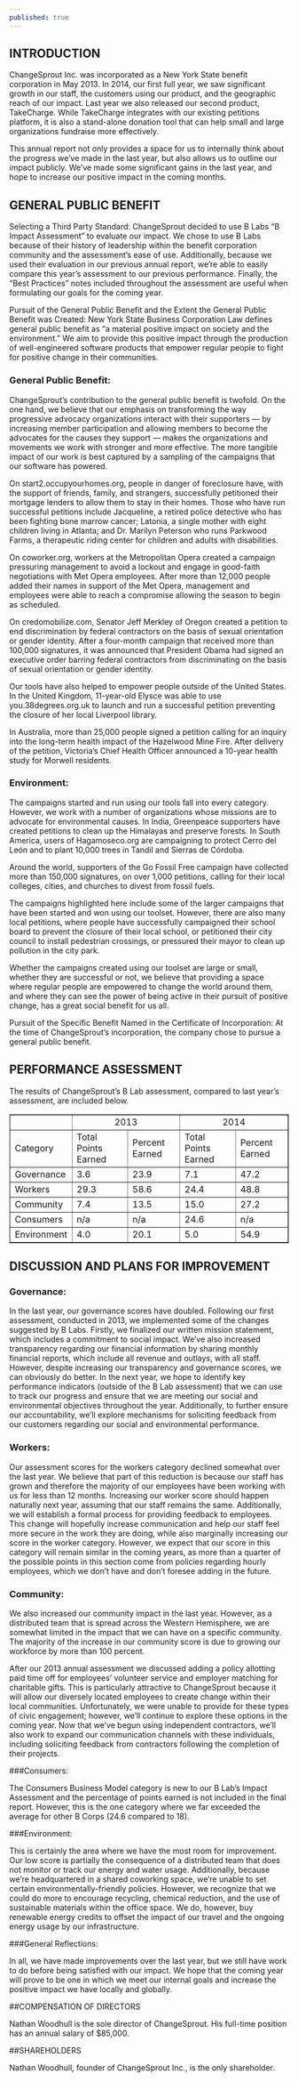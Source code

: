 ```yaml
---
published: true
---
```


##  INTRODUCTION
 
ChangeSprout Inc. was incorporated as a New York State benefit corporation in May 2013. In 2014, our first full year, we saw significant growth in our staff, the customers using our product, and the geographic reach of our impact. Last year we also released our second product, TakeCharge. While TakeCharge integrates with our existing petitions platform, it is also a stand-alone donation tool that can help small and large organizations fundraise more effectively.
 
This annual report not only provides a space for us to internally think about the progress we’ve made in the last year, but also allows us to outline our impact publicly. We’ve made some significant gains in the last year, and hope to increase our positive impact in the coming months.
 
## GENERAL PUBLIC BENEFIT
 
Selecting a Third Party Standard: ChangeSprout decided to use B Labs “B Impact Assessment” to evaluate our impact. We chose to use B Labs because of their history of leadership within the benefit corporation community and the assessment’s ease of use. Additionally, because we used their evaluation in our previous annual report, we’re able to easily compare this year’s assessment to our previous performance. Finally, the “Best Practices” notes included throughout the assessment are useful when formulating our goals for the coming year.
 
Pursuit of the General Public Benefit and the Extent the General Public Benefit was Created: New York State Business Corporation Law defines general public benefit as “a material positive impact on society and the environment.”  We aim to provide this positive impact through the production of well-engineered software products that empower regular people to fight for positive change in their communities.
 
### General Public Benefit:
 
ChangeSprout’s contribution to the general public benefit is twofold. On the one hand, we believe that our emphasis on transforming the way progressive advocacy organizations interact with their supporters — by increasing member participation and allowing members to become the advocates for the causes they support — makes the organizations and movements we work with stronger and more effective. The more tangible impact of our work is best captured by a sampling of the campaigns that our software has powered. 
 
On start2.occupyourhomes.org, people in danger of foreclosure have, with the support of friends, family, and strangers, successfully petitioned their mortgage lenders to allow them to stay in their homes. Those who have run successful petitions include Jacqueline, a retired police detective who has been fighting bone marrow cancer; Latonia, a single mother with eight children living in Atlanta; and Dr. Marilyn Peterson who runs Parkwood Farms, a therapeutic riding center for children and adults with disabilities.
 
On coworker.org, workers at the Metropolitan Opera created a campaign pressuring management to avoid a lockout and engage in good-faith negotiations with Met Opera employees. After more than 12,000 people added their names in support of the Met Opera, management and employees were able to reach a compromise allowing the season to begin as scheduled.
 
On credomobilize.com, Senator Jeff Merkley of Oregon created a petition to end discrimination by federal contractors on the basis of sexual orientation or gender identity. After a four-month campaign that received more than 100,000 signatures, it was announced that President Obama had signed an executive order barring federal contractors from discriminating on the basis of sexual orientation or gender identity.
 
Our tools have also helped to empower people outside of the United States. In the United Kingdom, 11-year-old Elysce was able to use you.38degrees.org.uk to launch and run a successful petition preventing the closure of her local Liverpool library.
 
In Australia, more than 25,000 people signed a petition calling for an inquiry into the long-term health impact of the Hazelwood Mine Fire. After delivery of the petition, Victoria’s Chief Health Officer announced a 10-year health study for Morwell residents.
 
### Environment:
 
The campaigns started and run using our tools fall into every category. However, we work with a number of organizations whose missions are to advocate for environmental causes. In India, Greenpeace supporters have created petitions to clean up the Himalayas and preserve forests. In South America, users of Hagamoseco.org are campaigning to protect Cerro del León and to plant 10,000 trees in Tandil and Sierras de Córdoba.
 
Around the world, supporters of the Go Fossil Free campaign have collected more than 150,000 signatures, on over 1,000 petitions, calling for their local colleges, cities, and churches to divest from fossil fuels. 
 
The campaigns highlighted here include some of the larger campaigns that have been started and won using our toolset. However, there are also many local petitions, where people have successfully campaigned their school board to prevent the closure of their local school, or petitioned their city council to install pedestrian crossings, or pressured their mayor to clean up pollution in the city park.
 
Whether the campaigns created using our toolset are large or small, whether they are successful or not, we believe that providing a space where regular people are empowered to change the world around them, and where they can see the power of being active in their pursuit of positive change, has a great social benefit for us all.
 
Pursuit of the Specific Benefit Named in the Certificate of Incorporation: At the time of ChangeSprout’s incorporation, the company chose to pursue a general public benefit.
 
 
## PERFORMANCE ASSESSMENT
 
The results of ChangeSprout’s B Lab assessment, compared to last year’s assessment, are included below.
<table border="1" style="width:100%">
<tr><td>&nbsp;</td> <td colspan="2" align="center"> 2013</td> <td align="center" colspan="2"> 2014</td> </tr> 
<tr><td> Category</td> <td>Total Points Earned </td> <td>Percent Earned</td> <td> Total Points Earned</td><td> Percent Earned</td></tr>
<tr><td>Governance </td><td>3.6 </td><td>23.9</td><td> 7.1</td> <td>47.2</td></tr>
<tr><td>Workers </td><td>29.3</td> <td>58.6</td><td> 24.4</td> <td> 48.8</td></tr>
<tr><td>Community</td><td>7.4</td><td>13.5</td><td>15.0</td><td>27.2</td></tr>
<tr><td> Consumers </td><td>n/a</td><td>n/a</td><td> 24.6</td><td> n/a</td></tr>
<tr><td>Environment</td> <td>4.0</td><td>20.1</td><td>5.0</td><td>54.9</td></tr></table>
 
 
## DISCUSSION AND PLANS FOR IMPROVEMENT
 
### Governance:
 
In the last year, our governance scores have doubled. Following our first assessment, conducted in 2013, we implemented some of the changes suggested by B Labs. Firstly, we finalized our written mission statement, which includes a commitment to social impact. We’ve also increased transparency regarding our financial information by sharing monthly financial reports, which include all revenue and outlays, with all staff. However, despite increasing our transparency and governance scores, we can obviously do better. In the next year, we hope to identify key performance indicators (outside of the B Lab assessment) that we can use to track our progress and ensure that we are meeting our social and environmental objectives throughout the year. Additionally, to further ensure our accountability, we’ll explore mechanisms for soliciting feedback from our customers regarding our social and environmental performance.
 
### Workers:
 
Our assessment scores for the workers category declined somewhat over the last year. We believe that part of this reduction is because our staff has grown and therefore the majority of our employees have been working with us for less than 12 months. Increasing our worker score should happen naturally next year, assuming that our staff remains the same. Additionally, we will establish a formal process for providing feedback to employees. This change will hopefully increase communication and help our staff feel more secure in the work they are doing, while also marginally increasing our score in the worker category. However, we expect that our score in this category will remain similar in the coming years, as more than a quarter of the possible points in this section come from policies regarding hourly employees, which we don’t have and don’t foresee adding in the future.
 
### Community:
 
We also increased our community impact in the last year. However, as a distributed team that is spread across the Western Hemisphere, we are somewhat limited in the impact that we can have on a specific community. The majority of the increase in our community score is due to growing our workforce by more than 100 percent. 
 
After our 2013 annual assessment we discussed adding a policy allotting paid time off for employees’ volunteer service and employer matching for charitable gifts. This is particularly attractive to ChangeSprout because it will allow our diversely located employees to create change within their local communities. Unfortunately, we were unable to provide for these types of civic engagement; however, we’ll continue to explore these options in the coming year. Now that we’ve begun using independent contractors, we’ll also work to expand our communication channels with these individuals, including soliciting feedback from contractors following the completion of their projects.
 
###Consumers:
 
The Consumers Business Model category is new to our B Lab’s Impact Assessment and the percentage of points earned is not included in the final report. However, this is the one category where we far exceeded the average for other B Corps (24.6 compared to 18). 
 
###Environment:
 
This is certainly the area where we have the most room for improvement. Our low score is partially the consequence of a distributed team that does not monitor or track our energy and water usage. Additionally, because we’re headquartered in a shared coworking space, we’re unable to set certain environmentally-friendly policies. However, we recognize that we could do more to encourage recycling, chemical reduction, and the use of sustainable materials within the office space. We do, however, buy renewable energy credits to offset the impact of our travel and the ongoing energy usage by our infrastructure.
 
 
###General Reflections:
 
In all, we have made improvements over the last year, but we still have work to do before being satisfied with our impact. We hope that the coming year will prove to be one in which we meet our internal goals and increase the positive impact we have locally and globally.
 
 
##COMPENSATION OF DIRECTORS
 
Nathan Woodhull is the sole director of ChangeSprout. His full-time position has an annual salary of $85,000.
 
 
##SHAREHOLDERS
 
Nathan Woodhull, founder of ChangeSprout Inc., is the only shareholder.